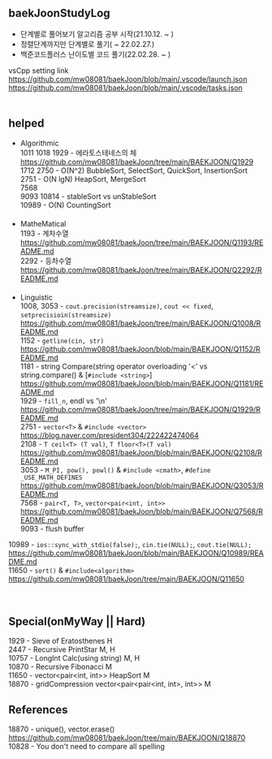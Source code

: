## baekJoonStudyLog
- 단계별로 풀어보기 알고리즘 공부 시작(21.10.12. ~ )
- 정렬단계까지만 단계별로 풀기( ~ 22.02.27.)
- 백준코드플러스 난이도별 코드 풀기(22.02.28. ~ )

vsCpp setting link  
https://github.com/mw08081/baekJoon/blob/main/.vscode/launch.json  
https://github.com/mw08081/baekJoon/blob/main/.vscode/tasks.json  
   　  
## helped
- Algorithmic  
1011
1018
1929 - 에라토스테네스의 체  
https://github.com/mw08081/baekJoon/tree/main/BAEKJOON/Q1929  
1712
2750 - O(N^2) BubbleSort, SelectSort, QuickSort, InsertionSort  
2751 - O(N lgN) HeapSort, MergeSort  
7568  
9093
10814 - stableSort vs unStableSort  
10989 - O(N) CountingSort  
　  
- MatheMatical  
1193 - 계차수열   
https://github.com/mw08081/baekJoon/tree/main/BAEKJOON/Q1193/README.md  
2292 - 등차수열  
https://github.com/mw08081/baekJoon/tree/main/BAEKJOON/Q2292/README.md  
  　
- Linguistic  
1008, 3053 - `cout.precision(streamsize)`, `cout << fixed`, `setprecisioin(streamsize)`  
https://github.com/mw08081/baekJoon/tree/main/BAEKJOON/Q1008/README.md  
1152 - `getline(cin, str)`  
https://github.com/mw08081/baekJoon/blob/main/BAEKJOON/Q1152/README.md  
1181 - string Compare(string operator overloading '<' vs string.compare() & [`#include <string>`]  
https://github.com/mw08081/baekJoon/blob/main/BAEKJOON/Q1181/README.md  
1929 - `fill_n`, endl vs '\n'  
https://github.com/mw08081/baekJoon/tree/main/BAEKJOON/Q1929/README.md    
2751 - `vector<T>` & `#include <vector>`    
https://blog.naver.com/president304/222422474064  
2108 -  `T ceil<T> (T val)`, `T floor<T>(T val)`  
https://github.com/mw08081/baekJoon/blob/main/BAEKJOON/Q2108/README.md  
3053 - `M_PI, pow(), powl()` & `#include <cmath>`, `#define _USE_MATH_DEFINES`   
https://github.com/mw08081/baekJoon/blob/main/BAEKJOON/Q3053/README.md  
7568 - `pair<T, T>`, `vector<pair<int, int>>`  
https://github.com/mw08081/baekJoon/blob/main/BAEKJOON/Q7568/README.md  
9093 - flush buffer  

10989 - `ios::sync_with_stdio(false);`, `cin.tie(NULL);`, `cout.tie(NULL);`  
https://github.com/mw08081/baekJoon/blob/main/BAEKJOON/Q10989/README.md  
11650 - `sort()` & `#include<algorithm>`  
https://github.com/mw08081/baekJoon/tree/main/BAEKJOON/Q11650  

　  
## Special(onMyWay || Hard)
1929  - Sieve of Eratosthenes  H  
2447 - Recursive PrintStar  M, H  
10757 - LongInt Calc(using string)   M, H    
10870 - Recursive Fibonacci  M  
11650 - vector<pair<int, int>> HeapSort M  
18870 - gridCompression vector<pair<pair<int, int>, int>> M  


## References
18870 - unique(), vector<T>.erase()  
https://github.com/mw08081/baekJoon/tree/main/BAEKJOON/Q18870  
10828 - You don't need to compare all spelling

